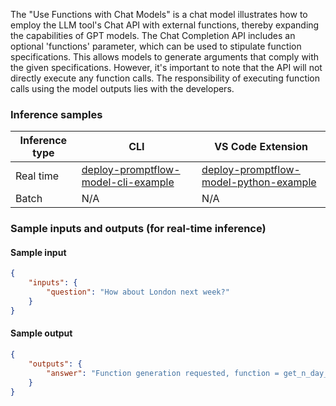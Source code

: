 The "Use Functions with Chat Models" is a chat model illustrates how to employ the LLM tool's Chat API with external functions, thereby expanding the capabilities of GPT models. The Chat Completion API includes an optional 'functions' parameter, which can be used to stipulate function specifications. This allows models to generate arguments that comply with the given specifications. However, it's important to note that the API will not directly execute any function calls. The responsibility of executing function calls using the model outputs lies with the developers.


### Inference samples

Inference type|CLI|VS Code Extension
|--|--|--|
Real time|<a href="https://microsoft.github.io/promptflow/how-to-guides/deploy-a-flow/index.html" target="_blank">deploy-promptflow-model-cli-example</a>|<a href="https://microsoft.github.io/promptflow/how-to-guides/deploy-a-flow/index.html" target="_blank">deploy-promptflow-model-python-example</a>
Batch | N/A | N/A

### Sample inputs and outputs (for real-time inference)

#### Sample input
```json
{
    "inputs": {
        "question": "How about London next week?"
    }
}
```

#### Sample output
```json
{
    "outputs": {
        "answer": "Function generation requested, function = get_n_day_weather_forecast, args = { 'location': 'London', 'num_days': 7, 'format': 'celsius' }"
    }
}
```